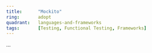```yaml
---
title:      "Mockito"
ring:       adopt
quadrant:   languages-and-frameworks
tags:       [Testing, Functional Testing, Frameworks]
---
```

...
